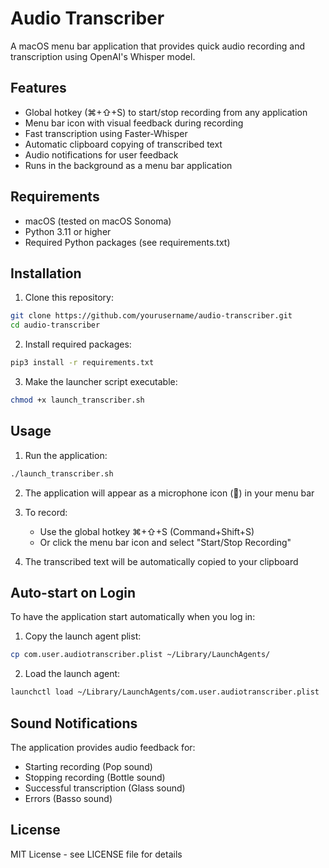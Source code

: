 # Audio Transcriber

A macOS menu bar application that provides quick audio recording and transcription using OpenAI's Whisper model.

## Features

- Global hotkey (⌘+⇧+S) to start/stop recording from any application
- Menu bar icon with visual feedback during recording
- Fast transcription using Faster-Whisper
- Automatic clipboard copying of transcribed text
- Audio notifications for user feedback
- Runs in the background as a menu bar application

## Requirements

- macOS (tested on macOS Sonoma)
- Python 3.11 or higher
- Required Python packages (see requirements.txt)

## Installation

1. Clone this repository:
```bash
git clone https://github.com/yourusername/audio-transcriber.git
cd audio-transcriber
```

2. Install required packages:
```bash
pip3 install -r requirements.txt
```

3. Make the launcher script executable:
```bash
chmod +x launch_transcriber.sh
```

## Usage

1. Run the application:
```bash
./launch_transcriber.sh
```

2. The application will appear as a microphone icon (🎤) in your menu bar

3. To record:
   - Use the global hotkey ⌘+⇧+S (Command+Shift+S)
   - Or click the menu bar icon and select "Start/Stop Recording"

4. The transcribed text will be automatically copied to your clipboard

## Auto-start on Login

To have the application start automatically when you log in:

1. Copy the launch agent plist:
```bash
cp com.user.audiotranscriber.plist ~/Library/LaunchAgents/
```

2. Load the launch agent:
```bash
launchctl load ~/Library/LaunchAgents/com.user.audiotranscriber.plist
```

## Sound Notifications

The application provides audio feedback for:
- Starting recording (Pop sound)
- Stopping recording (Bottle sound)
- Successful transcription (Glass sound)
- Errors (Basso sound)

## License

MIT License - see LICENSE file for details 